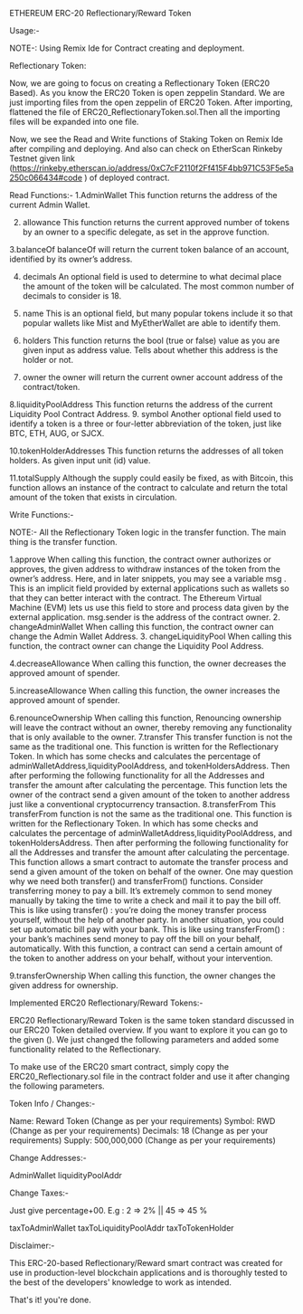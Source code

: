 




ETHEREUM
ERC-20 Reflectionary/Reward Token


Usage:-

NOTE-: Using Remix Ide for Contract creating and deployment.

Reflectionary Token:

Now, we are going to focus on creating a Reflectionary Token  (ERC20 Based). As you know the ERC20 Token is open zeppelin Standard. We are just importing files from the open zeppelin of ERC20 Token. After importing, flattened the file of ERC20_ReflectionaryToken.sol.Then all the importing files will be expanded into one file.

Now, we see the Read and Write functions of Staking Token on Remix Ide after compiling and deploying. And also can check on EtherScan Rinkeby Testnet given link (https://rinkeby.etherscan.io/address/0xC7cF2110f2Ff415F4bb971C53F5e5a250c066434#code ) of deployed contract.


Read Functions:-
1.AdminWallet
This function returns the address of the current Admin Wallet. 

2. allowance
This function returns the current approved number of tokens by an owner to a specific delegate, as set in the approve function.

3.balanceOf
balanceOf will return the current token balance of an account, identified by its owner’s address.

4. decimals
An optional field is used to determine to what decimal place the amount of the token will be calculated. The most common number of decimals to consider is 18.

5. name
This is an optional field, but many popular tokens include it so that popular wallets like Mist and MyEtherWallet are able to identify them.

6. holders
This function returns the bool (true or false) value as you are given input as address value. Tells about whether this address is the holder or not.
7. owner
the owner will return the current owner account address of the contract/token.

8.liquidityPoolAddress
This function returns the address of the current Liquidity Pool Contract Address. 
9. symbol
Another optional field used to identify a token is a three or four-letter abbreviation of the token, just like BTC, ETH, AUG, or SJCX.

10.tokenHolderAddresses
This function returns the addresses of all token holders. As given input unit (id) value.

11.totalSupply
Although the supply could easily be fixed, as with Bitcoin, this function allows an instance of the contract to calculate and return the total amount of the token that exists in circulation.

Write Functions:-

NOTE:- All the Reflectionary Token logic in the transfer function. The main thing is the transfer function.

 1.approve
When calling this function, the contract owner authorizes or approves, the given address to withdraw instances of the token from the owner’s address.
Here, and in later snippets, you may see a variable msg . This is an implicit field provided by external applications such as wallets so that they can better interact with the contract. The Ethereum Virtual Machine (EVM) lets us use this field to store and process data given by the external application. msg.sender is the address of the contract owner.
 2. changeAdminWallet
When calling this function, the contract owner can change the Admin Wallet Address.
 3. changeLiquidityPool
When calling this function, the contract owner can change the Liquidity Pool Address.

4.decreaseAllowance
When calling this function, the owner decreases the approved amount of spender.

5.increaseAllowance
When calling this function, the owner increases the approved amount of spender.

6.renounceOwnership
When calling this function, Renouncing ownership will leave the contract without an owner, thereby removing any functionality that is only available to the owner.
7.transfer
This transfer function is not the same as the traditional one. This function is written for the Reflectionary Token. In which has some checks and calculates the percentage of adminWalletAddress,liquidityPoolAddress, and tokenHoldersAddress. Then after performing the following functionality for all the Addresses and transfer the amount after calculating the percentage.
This function lets the owner of the contract send a given amount of the token to another address just like a conventional cryptocurrency transaction.
8.transferFrom
This transferFrom function is not the same as the traditional one. This function is written for the Reflectionary Token. In which has some checks and calculates the percentage of adminWalletAddress,liquidityPoolAddress, and tokenHoldersAddress. Then after performing the following functionality for all the Addresses and transfer the amount after calculating the percentage.
This function allows a smart contract to automate the transfer process and send a given amount of the token on behalf of the owner.
One may question why we need both transfer() and transferFrom() functions.
Consider transferring money to pay a bill. It’s extremely common to send money manually by taking the time to write a check and mail it to pay the bill off. This is like using transfer() : you’re doing the money transfer process yourself, without the help of another party.
In another situation, you could set up automatic bill pay with your bank. This is like using transferFrom() : your bank’s machines send money to pay off the bill on your behalf, automatically. With this function, a contract can send a certain amount of the token to another address on your behalf, without your intervention.

9.transferOwnership
When calling this function, the owner changes the given address for ownership.

Implemented ERC20 Reflectionary/Reward Tokens:-

ERC20 Reflectionary/Reward Token is the same token standard discussed in our ERC20 Token detailed overview. If you want to explore it you can go to the given (). We just changed the following parameters and added some functionality related to the Reflectionary.

To make use of the ERC20 smart contract, simply copy the ERC20_Reflectionary.sol file in the contract folder and use it after changing the following parameters.

Token Info / Changes:-

Name: Reward Token (Change as per your requirements)
Symbol: RWD (Change as per your requirements)
Decimals: 18  (Change as per your requirements)
Supply: 500,000,000 (Change as per your requirements)

Change Addresses:-


AdminWallet
liquidityPoolAddr



Change Taxes:-

Just give percentage+00. E.g : 2 => 2% || 45 => 45 %

taxToAdminWallet
taxToLiquidityPoolAddr
taxToTokenHolder





Disclaimer:-

This ERC-20-based Reflectionary/Reward smart contract was created for use in production-level blockchain applications and is thoroughly tested to the best of the developers' knowledge to work as intended.



That's it! you're done. 

